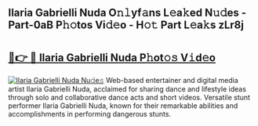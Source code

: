 ## Ilaria Gabrielli Nuda O𝚗𝚕yf𝚊ns L𝚎a𝚔ed N𝚞𝚍es - Part-0aB P𝚑𝚘tos Vi𝚍𝚎o - H𝚘𝚝 Part L𝚎a𝚔s zLr8j

# <h2><a href="http://kf19d7.oniu.top/?m=Ilaria+Gabrielli+Nuda">🔗👉 🔴 Ilaria Gabrielli Nuda P𝚑ot𝚘𝚜 V𝚒d𝚎o</a></h2>

[![Ilaria Gabrielli Nuda Nu𝚍e𝚜](https://i.imgur.com/0qMVB7G.gif)](http://kf19d7.oniu.top/?m=Ilaria+Gabrielli+Nuda)
Web-based entertainer and digital media artist Ilaria Gabrielli Nuda, acclaimed for sharing dance and lifestyle ideas through solo and collaborative dance acts and short videos. Versatile stunt performer Ilaria Gabrielli Nuda, known for their remarkable abilities and accomplishments in performing dangerous stunts.  
